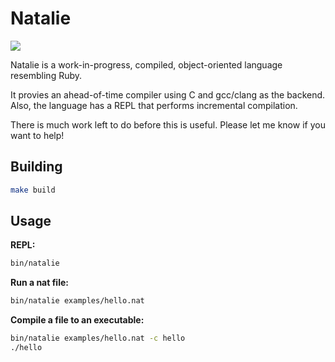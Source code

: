# Natalie

[![](https://github.com/seven1m/natalie/workflows/Build/badge.svg)](https://github.com/seven1m/natalie/actions?workflow=Build)

Natalie is a work-in-progress, compiled, object-oriented language resembling Ruby.

It provies an ahead-of-time compiler using C and gcc/clang as the backend. Also, the language has a REPL that performs incremental compilation.

There is much work left to do before this is useful. Please let me know if you want to help!

## Building

```sh
make build
```

## Usage

**REPL:**

```sh
bin/natalie
```

**Run a nat file:**

```sh
bin/natalie examples/hello.nat
```

**Compile a file to an executable:**

```sh
bin/natalie examples/hello.nat -c hello
./hello
```
